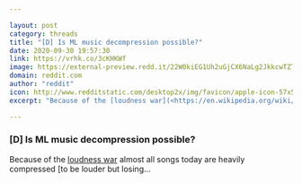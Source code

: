 ```yaml
---

layout: post
category: threads
title: "[D] Is ML music decompression possible?"
date: 2020-09-30 19:57:30
link: https://vrhk.co/3cKHKWf
image: https://external-preview.redd.it/22W0kiEG1Uh2uGjCX6NaLg2JkkcwTZTDGVaaZoEG960.jpg?width=1200&height=628.272251309&auto=webp&crop=1200:628.272251309,smart&s=7604b776b23e0ad3e0e937665805c1d7f0fb8df3
domain: reddit.com
author: "reddit"
icon: http://www.redditstatic.com/desktop2x/img/favicon/apple-icon-57x57.png
excerpt: "Because of the [loudness war](<https://en.wikipedia.org/wiki/Loudness_war>) almost all songs today are heavily compressed [to be louder but losing..."

---
```


### [D] Is ML music decompression possible?

Because of the [loudness war](<https://en.wikipedia.org/wiki/Loudness_war>) almost all songs today are heavily compressed [to be louder but losing...